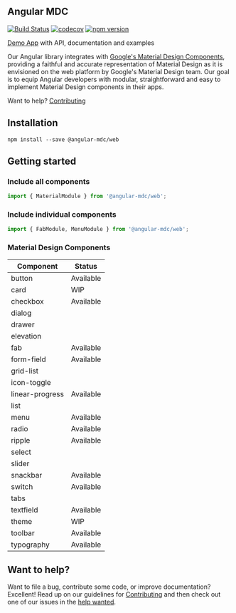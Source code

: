 ## Angular MDC

[![Build Status](https://travis-ci.org/trimox/angular-mdc-web.svg?branch=master)](https://travis-ci.org/trimox/angular-mdc-web)
[![codecov](https://codecov.io/gh/trimox/angular-mdc-web/branch/master/graph/badge.svg)](https://codecov.io/gh/trimox/angular-mdc-web)
[![npm version](https://badge.fury.io/js/%40angular-mdc%2Fweb.svg)](https://badge.fury.io/js/%40angular-mdc%2Fweb)

[Demo App](https://trimox.github.io/angular-mdc-web/) with API, documentation and examples

Our Angular library integrates with [Google's Material Design Components](https://material.io/components/), providing a faithful and accurate representation of Material Design as it is envisioned on the web platform by Google's Material Design team. Our goal is to equip Angular developers with modular, straightforward and easy to implement Material Design components in their apps.

Want to help? [Contributing](https://github.com/trimox/angular-mdc-web/blob/master/CONTRIBUTING.md)


## Installation
```
npm install --save @angular-mdc/web
```

## Getting started
### Include all components
```ts
import { MaterialModule } from '@angular-mdc/web';
```
### Include individual components
```ts
import { FabModule, MenuModule } from '@angular-mdc/web';
```

### Material Design Components
| Component | Status        |
| ----------------- | --------------|
| button | Available |
| card | WIP |
| checkbox | Available |
| dialog
| drawer
| elevation
| fab | Available |
| form-field | Available |
| grid-list
| icon-toggle
| linear-progress | Available |
| list
| menu | Available |
| radio | Available |
| ripple | Available |
| select
| slider
| snackbar | Available |
| switch | Available |
| tabs
| textfield | Available |
| theme | WIP |
| toolbar | Available |
| typography | Available |

## Want to help?

Want to file a bug, contribute some code, or improve documentation? Excellent! Read up on our
guidelines for [Contributing](https://github.com/trimox/angular-mdc-web/blob/master/CONTRIBUTING.md) and then check out one of our issues in the [help wanted](https://github.com/trimox/angular-mdc-web/issues?q=is%3Aopen+is%3Aissue+label%3A"help+wanted").
